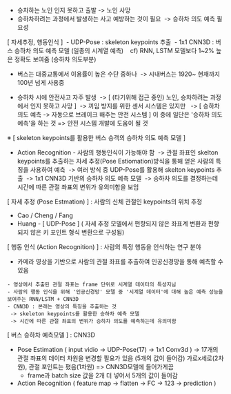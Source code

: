 - 승차하는 노인 인지 못하고 출발 -> 노인 사망
- 승하차하려는 과정에서 발생하는 사고 예방하는 것이 필요
 -> 승하차 의도 예측 필요성

[ 자세추정, 행동인식 ]
 - UDP-Pose : skeleton keypoints 추출
 - 1x1 CNN3D : 버스 승하차 의도 예측 모델 (일종의 시계열 예측)
   cf) RNN, LSTM 모델보다 1~2% 높은 정확도 보여줌 (승하차 의도부분)
- 버스는 대중교통에서 이용률이 높은 수단 중하나
 -> 시내버스는 1920~ 현재까지 100년 넘게 사용중

- 승하차 시에 안전사고 자주 발생
 -> [ (타기위해 접근 중인) 노인, 승차하려는 과정에서 인지 못하고 사망 ]
 -> 끼임 방지를 위한 센서 시스템은 있지만
  -> [ 승하차 의도 예측 -> 자동으로 브레이크 해주는 안전 시스템 ] 이 중에 일단은 '승하차 의도 예측'을 하는 것 => 안전 시스템 개발에 도움이 될 것

※ [ skeleton keypoints를 활용한 버스 승객의 승하차 의도 예측 모델 ]
- Action Recognition - 사람의 행동인식이 가능해야 함
 -> 관절 좌표인 skelton keypoints를 추출하는 자세 추정(Pose Estiomation)방식을 통해 얻은 사람의 특징을 사용하여 예측
 -> 여러 방식 중 UDP-Pose를 활용해 skelton keypoints 추출
 -> 1x1 CNN3D 기반의 승하차 의도 예측 모델
 -> 승하차 의도를 결정하는데 시간에 따른 관절 좌표의 변위가 유의미함을 보임

[ 자세 추정 (Pose Estmation) ] : 사람의 신체 관절인 keypoints의 위치 추정
- Cao / Cheng / Fang
- Huang - [ UDP-Pose ] ( 자세 추정 모델에서 편향되지 않은 좌표계 변환과 편향되지 않은 키 포인트 형식 변환으로 구성됨)

[ 행동 인식 (Action Recognition) ] : 사람의 특정 행동을 인식하는 연구 분야
- 카메라 영상을 기반으로 사람의 관절 좌표를 추출하여 인공신경망을 통해 예측할 수 있음
```
- 영상에서 추출된 관절 좌표는 frame 단위로 시계열 데이터의 특성지님
- 사람의 행동 인식을 위해 '인공신경망' 모델 중 '시계열 데이터'에 대해 높은 예측 성능을 보여주는 RNN/LSTM + CNN3D
- CNN3D : 본래는 영상의 특징을 추출하는 것
 -> skeleton keypoints를 활용한 승하차 예측 모델
 -> 시간에 따른 관절 좌표의 변위가 승하차 의도를 예측하는데 유의미함
```
[ 버스 승하차 예측모델 ] : CNN3D
- Pose Estimation ( input vidio -> UDP-Pose(17) -> 1x1 Conv3d ) -> 
	17개의 관절 좌표의 데이터 차원을 변경할 필요가 있음 (5개의 값이 들어감)
	가로x세로(2차원), 관절 포인트는 폈음(1차원) => CNN3D모델에 들어가게끔
	+ frame과 batch size 값을 2개 더 넣어서 5개의 값이 들어감
- Action Recognition ( feature map -> flatten -> FC -> 123 -> prediction )